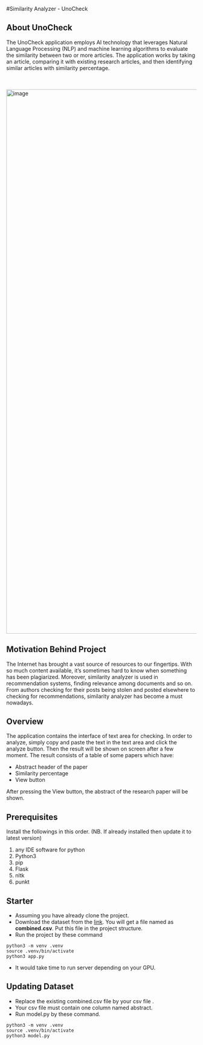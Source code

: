 #Similarity Analyzer - UnoCheck


## About UnoCheck 
The UnoCheck application employs AI technology that leverages Natural Language Processing (NLP) and machine learning algorithms to evaluate the similarity between two or more articles. The application works by taking an article, comparing it with existing research articles, and then identifying similar articles with similarity percentage.

\
\
<img width="1440" alt="image" src="https://user-images.githubusercontent.com/52996563/216214340-c07a8eb3-ce00-4522-b36b-53571ba6851d.png">


## Motivation Behind Project
The Internet has brought a vast source of resources to our fingertips. With so much content available, it’s sometimes hard to know when something has been plagiarized. Moreover, similarity analyzer is used in recommendation systems, finding relevance among documents and so on. From authors checking for their posts being stolen and posted elsewhere to checking for recommendations,  similarity analyzer has become a must nowadays.

## Overview
The application contains the interface of text area for checking. In order to analyze, simply copy and paste the text in the text area and click the analyze button. Then the result will be shown on screen after a few moment.
The result consists of a table of some papers which have:
- Abstract header of the paper
- Similarity percentage
- View button

After pressing the View button, the abstract of the research paper will be shown.



## Prerequisites 
Install the followings in this order. (NB. If already installed then update it to latest version)
1. any IDE software for python
2. Python3
3. pip
4. Flask
5. nltk
6. punkt
## Starter 
- Assuming you have already clone the project. 
- Download the dataset from the [link](https://drive.google.com/file/d/1n2JtTLAiDpcYx6u-PMTKIBo7S3BZ3FPv/view?usp=sharing). You will get a file named as **combined.csv**. Put this file in the project structure.
- Run the project by these command
```
python3 -m venv .venv
source .venv/bin/activate
python3 app.py
```
- It would take time to run server depending on your GPU. 
## Updating Dataset 

- Replace the existing combined.csv file by your csv file .
- Your csv file must contain one column named abstract.
- Run model.py by these command.
```
python3 -m venv .venv
source .venv/bin/activate
python3 model.py
```


